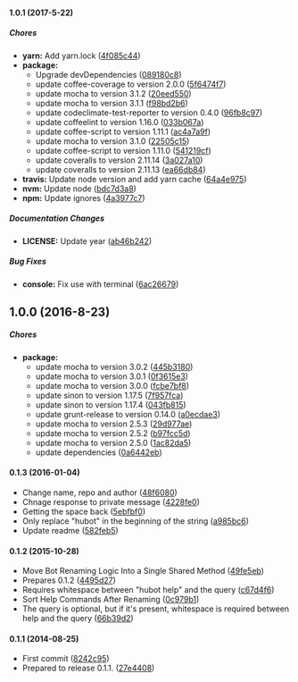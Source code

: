 #### 1.0.1 (2017-5-22)

##### Chores

* **yarn:** Add yarn.lock ([4f085c44](https://github.com/lgaticaq/hubot-help-private/commit/4f085c44265392a5b65fac165469a0f078cbf448))
* **package:**
  * Upgrade devDependencies ([089180c8](https://github.com/lgaticaq/hubot-help-private/commit/089180c8c3b7686ca3c1424256175afbcf77f512))
  * update coffee-coverage to version 2.0.0 ([5f6474f7](https://github.com/lgaticaq/hubot-help-private/commit/5f6474f79b0362aa5fc82b0b05535ad25fca3446))
  * update mocha to version 3.1.2 ([20eed550](https://github.com/lgaticaq/hubot-help-private/commit/20eed550c56ba411bea5788b84d396044e354bb8))
  * update mocha to version 3.1.1 ([f98bd2b6](https://github.com/lgaticaq/hubot-help-private/commit/f98bd2b69f4629097b972d665aee91c48d6f9e07))
  * update codeclimate-test-reporter to version 0.4.0 ([96fb8c97](https://github.com/lgaticaq/hubot-help-private/commit/96fb8c9794d1636d70cb01f7eeba3e7570b247c9))
  * update coffeelint to version 1.16.0 ([033b067a](https://github.com/lgaticaq/hubot-help-private/commit/033b067a664f2a53f3fcc1d5137ce8febdf5a1aa))
  * update coffee-script to version 1.11.1 ([ac4a7a9f](https://github.com/lgaticaq/hubot-help-private/commit/ac4a7a9f7a5ffa0311986809104105b1c1251a92))
  * update mocha to version 3.1.0 ([22505c15](https://github.com/lgaticaq/hubot-help-private/commit/22505c15ea36912acd2cad9fd3a54ef2add1c464))
  * update coffee-script to version 1.11.0 ([541219cf](https://github.com/lgaticaq/hubot-help-private/commit/541219cf4dee0453d876ee641092cf610e2be2b6))
  * update coveralls to version 2.11.14 ([3a027a10](https://github.com/lgaticaq/hubot-help-private/commit/3a027a109d9cb1c841f322027414ec42fb08111e))
  * update coveralls to version 2.11.13 ([ea66db84](https://github.com/lgaticaq/hubot-help-private/commit/ea66db84a3b258629d4e8553ddbfdd4b462d2337))
* **travis:** Update node version and add yarn cache ([64a4e975](https://github.com/lgaticaq/hubot-help-private/commit/64a4e9757c9d61835916e8b97ceb5fc030e9bc6b))
* **nvm:** Update node ([bdc7d3a8](https://github.com/lgaticaq/hubot-help-private/commit/bdc7d3a80355ff11f1aba369583d99a4cee79f2a))
* **npm:** Update ignores ([4a3977c7](https://github.com/lgaticaq/hubot-help-private/commit/4a3977c778cdce1ab884a7fe31f31dedf793743c))

##### Documentation Changes

* **LICENSE:** Update year ([ab46b242](https://github.com/lgaticaq/hubot-help-private/commit/ab46b2423428d5bbbc655aad75ecc9e7e3030386))

##### Bug Fixes

* **console:** Fix use with terminal ([6ac26679](https://github.com/lgaticaq/hubot-help-private/commit/6ac2667977541402e3feb651b0ba1c3c3848c72c))

## 1.0.0 (2016-8-23)

##### Chores

* **package:**
  * update mocha to version 3.0.2 ([445b3180](https://github.com/lgaticaq/hubot-help-private/commit/445b318018c7c7031ac94af148fd04f299bd3b7f))
  * update mocha to version 3.0.1 ([0f3615e3](https://github.com/lgaticaq/hubot-help-private/commit/0f3615e3427688a800cdbfda047c4305ce6acbc7))
  * update mocha to version 3.0.0 ([fcbe7bf8](https://github.com/lgaticaq/hubot-help-private/commit/fcbe7bf83777a3cd81c66eb9ba103023b160283c))
  * update sinon to version 1.17.5 ([7f957fca](https://github.com/lgaticaq/hubot-help-private/commit/7f957fcab4828caa97750d5f97515e791be47663))
  * update sinon to version 1.17.4 ([043fb815](https://github.com/lgaticaq/hubot-help-private/commit/043fb815887b5a4db372abf88749af9f9d480ce7))
  * update grunt-release to version 0.14.0 ([a0ecdae3](https://github.com/lgaticaq/hubot-help-private/commit/a0ecdae3f0372a7c97100fb10f59e1ff3ea8e499))
  * update mocha to version 2.5.3 ([29d977ae](https://github.com/lgaticaq/hubot-help-private/commit/29d977ae6adfca05d8a882f78f5872e6d4b50b3a))
  * update mocha to version 2.5.2 ([b97fcc5d](https://github.com/lgaticaq/hubot-help-private/commit/b97fcc5dd154578daed8bbe5e4909434bca87ce0))
  * update mocha to version 2.5.0 ([1ac82da5](https://github.com/lgaticaq/hubot-help-private/commit/1ac82da51332a927de2d1a20212b1f4f8a837abc))
  * update dependencies ([0a6442eb](https://github.com/lgaticaq/hubot-help-private/commit/0a6442ebdf04d300121325b243b3d3c4c682ad15))

#### 0.1.3 (2016-01-04)

* Change name, repo and author ([48f6080](https://github.com/lgaticaq/hubot-help-private/commit/48f6080))
* Chnage response to private message ([4228fe0](https://github.com/lgaticaq/hubot-help-private/commit/4228fe0))
* Getting the space back ([5ebfbf0](https://github.com/lgaticaq/hubot-help-private/commit/5ebfbf0))
* Only replace "hubot" in the beginning of the string ([a985bc6](https://github.com/lgaticaq/hubot-help-private/commit/a985bc6))
* Update readme ([582feb5](https://github.com/lgaticaq/hubot-help-private/commit/582feb5))

#### 0.1.2 (2015-10-28)

* Move Bot Renaming Logic Into a Single Shared Method ([49fe5eb](https://github.com/lgaticaq/hubot-help-private/commit/49fe5eb))
* Prepares 0.1.2 ([4495d27](https://github.com/lgaticaq/hubot-help-private/commit/4495d27))
* Requires whitespace between "hubot help" and the query ([c67d4f6](https://github.com/lgaticaq/hubot-help-private/commit/c67d4f6))
* Sort Help Commands After Renaming ([0c979b1](https://github.com/lgaticaq/hubot-help-private/commit/0c979b1))
* The query is optional, but if it's present, whitespace is required between help and the query ([66b39d2](https://github.com/lgaticaq/hubot-help-private/commit/66b39d2))

#### 0.1.1 (2014-08-25)

* First commit ([8242c95](https://github.com/lgaticaq/hubot-help-private/commit/8242c95))
* Prepared to release 0.1.1. ([27e4408](https://github.com/lgaticaq/hubot-help-private/commit/27e4408))
